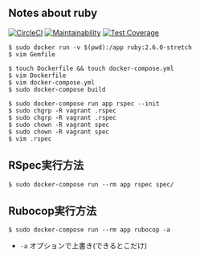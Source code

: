 ## Notes about ruby

[![CircleCI](https://circleci.com/gh/sunakan/notes_about_ruby.svg?style=svg)](https://circleci.com/gh/sunakan/notes_about_ruby)
[![Maintainability](https://api.codeclimate.com/v1/badges/dff4fe72922815bfd6c9/maintainability)](https://codeclimate.com/github/sunakan/notes_about_ruby/maintainability)
[![Test Coverage](https://api.codeclimate.com/v1/badges/dff4fe72922815bfd6c9/test_coverage)](https://codeclimate.com/github/sunakan/notes_about_ruby/test_coverage)

```
$ sudo docker run -v $(pwd):/app ruby:2.6.0-stretch
$ vim Gemfile
```

```
$ touch Dockerfile && touch docker-compose.yml
$ vim Dockerfile
$ vim docker-compose.yml
$ sudo docker-compose build
```

```
$ sudo docker-compose run app rspec --init
$ sudo chgrp -R vagrant .rspec
$ sudo chgrp -R vagrant .rspec
$ sudo chown -R vagrant spec
$ sudo chown -R vagrant spec
$ vim .rspec
```

## RSpec実行方法

```
$ sudo docker-compose run --rm app rspec spec/
```

## Rubocop実行方法

```
$ sudo docker-compose run --rm app rubocop -a
```

- `-a` オプションで上書き(できるとこだけ)
